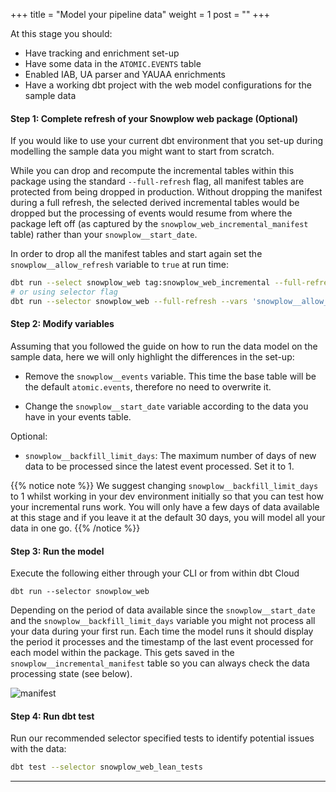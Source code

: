 +++
title = "Model your pipeline data"
weight = 1
post = ""
+++

At this stage you should:

- Have tracking and enrichment set-up
- Have some data in the `ATOMIC.EVENTS` table
- Enabled IAB, UA parser and YAUAA enrichments
- Have a working dbt project with the web model configurations for the sample data

#### **Step 1:** Complete refresh of your Snowplow web package (Optional)

If you would like to use your current dbt environment that you set-up during modelling the sample data you might want to start from scratch.

While you can drop and recompute the incremental tables within this package using the standard `--full-refresh` flag, all manifest tables are protected from being dropped in production. Without dropping the manifest during a full refresh, the selected derived incremental tables would be dropped but the processing of events would resume from where the package left off (as captured by the `snowplow_web_incremental_manifest` table) rather than your `snowplow__start_date`.

In order to drop all the manifest tables and start again set the `snowplow__allow_refresh` variable to `true` at run time:

```bash
dbt run --select snowplow_web tag:snowplow_web_incremental --full-refresh --vars 'snowplow__allow_refresh: true'
# or using selector flag
dbt run --selector snowplow_web --full-refresh --vars 'snowplow__allow_refresh: true'
```

#### **Step 2:** Modify variables

Assuming that you followed the guide on how to run the data model on the sample data, here we will only highlight the differences in the set-up:

- Remove the `snowplow__events` variable. This time the base table will be the default `atomic.events`, therefore no need to overwrite it.

- Change the `snowplow__start_date` variable according to the data you have in your events table.

Optional:

- `snowplow__backfill_limit_days`: The maximum number of days of new data to be processed since the latest event processed. Set it to 1.

{{% notice note %}}
We suggest changing `snowplow__backfill_limit_days` to 1 whilst working in your dev environment initially so that you can test how your incremental runs work. You will only have a few days of data available at this stage and if you leave it at the default 30 days, you will model all your data in one go.
{{% /notice %}}

#### **Step 3:** Run the model

Execute the following either through your CLI or from within dbt Cloud

```
dbt run --selector snowplow_web
```

Depending on the period of data available since the `snowplow__start_date` and the `snowplow__backfill_limit_days` variable you might not process all your data during your first run. Each time the model runs it should display the period it processes and the timestamp of the last event processed for each model within the package. This gets saved in the `snowplow__incremental_manifest` table so you can always check the data processing state (see below).

![manifest](../images/manifest.png)

#### **Step 4:** Run dbt test

Run our recommended selector specified tests to identify potential issues with the data:

```bash
dbt test --selector snowplow_web_lean_tests
```
***

